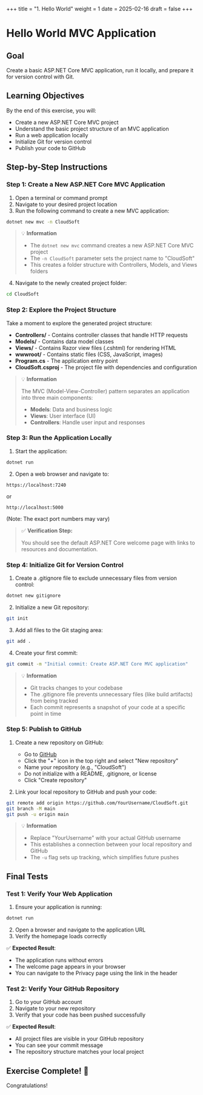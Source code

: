 +++
title = "1. Hello World"
weight = 1
date = 2025-02-16
draft = false
+++

# Hello World MVC Application

## Goal

Create a basic ASP.NET Core MVC application, run it locally, and prepare it for version control with Git.

## Learning Objectives

By the end of this exercise, you will:

- Create a new ASP.NET Core MVC project
- Understand the basic project structure of an MVC application
- Run a web application locally
- Initialize Git for version control
- Publish your code to GitHub

## Step-by-Step Instructions

### Step 1: Create a New ASP.NET Core MVC Application

1. Open a terminal or command prompt
2. Navigate to your desired project location
3. Run the following command to create a new MVC application:

```bash
dotnet new mvc -n CloudSoft
```

> 💡 **Information**
>
> - The `dotnet new mvc` command creates a new ASP.NET Core MVC project
> - The `-n CloudSoft` parameter sets the project name to "CloudSoft"
> - This creates a folder structure with Controllers, Models, and Views folders

4. Navigate to the newly created project folder:

```bash
cd CloudSoft
```

### Step 2: Explore the Project Structure

Take a moment to explore the generated project structure:

- **Controllers/** - Contains controller classes that handle HTTP requests
- **Models/** - Contains data model classes
- **Views/** - Contains Razor view files (.cshtml) for rendering HTML
- **wwwroot/** - Contains static files (CSS, JavaScript, images)
- **Program.cs** - The application entry point
- **CloudSoft.csproj** - The project file with dependencies and configuration

> 💡 **Information**
>
> The MVC (Model-View-Controller) pattern separates an application into three main components:
> - **Models**: Data and business logic
> - **Views**: User interface (UI)
> - **Controllers**: Handle user input and responses

### Step 3: Run the Application Locally

1. Start the application:

```bash
dotnet run
```

2. Open a web browser and navigate to:

```
https://localhost:7240
```

or

```
http://localhost:5000
```

(Note: The exact port numbers may vary)

> ✅ **Verification Step:**
>
> You should see the default ASP.NET Core welcome page with links to resources and documentation.

### Step 4: Initialize Git for Version Control

1. Create a .gitignore file to exclude unnecessary files from version control:

```bash
dotnet new gitignore
```

2. Initialize a new Git repository:

```bash
git init
```

3. Add all files to the Git staging area:

```bash
git add .
```

4. Create your first commit:

```bash
git commit -m "Initial commit: Create ASP.NET Core MVC application"
```

> 💡 **Information**
>
> - Git tracks changes to your codebase
> - The .gitignore file prevents unnecessary files (like build artifacts) from being tracked
> - Each commit represents a snapshot of your code at a specific point in time

### Step 5: Publish to GitHub

1. Create a new repository on GitHub:
   - Go to [GitHub](https://github.com)
   - Click the "+" icon in the top right and select "New repository"
   - Name your repository (e.g., "CloudSoft")
   - Do not initialize with a README, .gitignore, or license
   - Click "Create repository"

2. Link your local repository to GitHub and push your code:

```bash
git remote add origin https://github.com/YourUsername/CloudSoft.git
git branch -M main
git push -u origin main
```

> 💡 **Information**
>
> - Replace "YourUsername" with your actual GitHub username
> - This establishes a connection between your local repository and GitHub
> - The `-u` flag sets up tracking, which simplifies future pushes

## Final Tests

### Test 1: Verify Your Web Application

1. Ensure your application is running:

```bash
dotnet run
```

2. Open a browser and navigate to the application URL
3. Verify the homepage loads correctly

✅ **Expected Result**:
- The application runs without errors
- The welcome page appears in your browser
- You can navigate to the Privacy page using the link in the header

### Test 2: Verify Your GitHub Repository

1. Go to your GitHub account
2. Navigate to your new repository
3. Verify that your code has been pushed successfully

✅ **Expected Result**:
- All project files are visible in your GitHub repository
- You can see your commit message
- The repository structure matches your local project

## Exercise Complete! 🎉

Congratulations!
